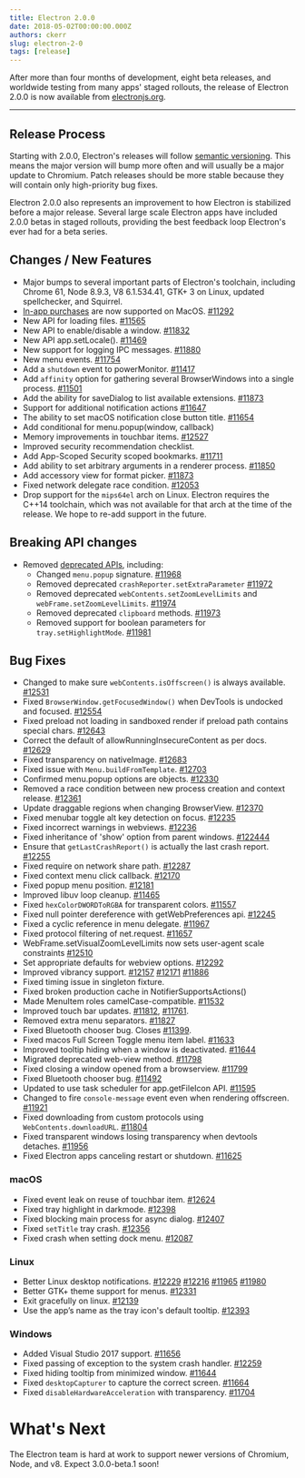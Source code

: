 ```yaml
---
title: Electron 2.0.0
date: 2018-05-02T00:00:00.000Z
authors: ckerr
slug: electron-2-0
tags: [release]
---
```


After more than four months of development, eight beta releases, and worldwide
testing from many apps' staged rollouts, the release of Electron 2.0.0 is now
available from [electronjs.org](https://electronjs.org/).

---

## Release Process

Starting with 2.0.0, Electron's releases will follow [semantic versioning](https://electronjs.org/blog/electron-2-semantic-boogaloo). This means the major version will bump more often and will usually be a major update to Chromium. Patch releases should be more stable because they will contain only high-priority bug fixes.

Electron 2.0.0 also represents an improvement to how Electron is stabilized before a major release. Several large scale Electron apps have included 2.0.0 betas in staged rollouts, providing the best feedback loop Electron's ever had for a beta series.

## Changes / New Features

- Major bumps to several important parts of Electron's toolchain, including Chrome 61, Node 8.9.3, V8 6.1.534.41, GTK+ 3 on Linux, updated spellchecker, and Squirrel.
- [In-app purchases](https://electronjs.org/blog/in-app-purchases)
  are now supported on MacOS. [#11292](https://github.com/electron/electron/pull/11292)
- New API for loading files. [#11565](https://github.com/electron/electron/pull/11565)
- New API to enable/disable a window. [#11832](https://github.com/electron/electron/pull/11832)
- New API app.setLocale(). [#11469](https://github.com/electron/electron/pull/11469)
- New support for logging IPC messages. [#11880](https://github.com/electron/electron/pull/11880)
- New menu events. [#11754](https://github.com/electron/electron/pull/11754)
- Add a `shutdown` event to powerMonitor. [#11417](https://github.com/electron/electron/pull/11417)
- Add `affinity` option for gathering several BrowserWindows into a single process. [#11501](https://github.com/electron/electron/pull/11501)
- Add the ability for saveDialog to list available extensions. [#11873](https://github.com/electron/electron/pull/11873)
- Support for additional notification actions [#11647](https://github.com/electron/electron/pull/11647)
- The ability to set macOS notification close button title. [#11654](https://github.com/electron/electron/pull/11654)
- Add conditional for menu.popup(window, callback)
- Memory improvements in touchbar items. [#12527](https://github.com/electron/electron/pull/12527)
- Improved security recommendation checklist.
- Add App-Scoped Security scoped bookmarks. [#11711](https://github.com/electron/electron/pull/11711)
- Add ability to set arbitrary arguments in a renderer process. [#11850](https://github.com/electron/electron/pull/11850)
- Add accessory view for format picker. [#11873](https://github.com/electron/electron/pull/11873)
- Fixed network delegate race condition. [#12053](https://github.com/electron/electron/pull/12053)
- Drop support for the `mips64el` arch on Linux. Electron requires the C++14 toolchain, which was
  not available for that arch at the time of the release. We hope to re-add support in the future.

## Breaking API changes

- Removed [deprecated APIs](https://github.com/electron/electron/blob/v2.0.0-beta.8/docs/tutorial/planned-breaking-changes.md), including:
  - Changed `menu.popup` signature. [#11968](https://github.com/electron/electron/pull/11968)
  - Removed deprecated `crashReporter.setExtraParameter` [#11972](https://github.com/electron/electron/pull/11972)
  - Removed deprecated `webContents.setZoomLevelLimits` and `webFrame.setZoomLevelLimits`. [#11974](https://github.com/electron/electron/pull/11974)
  - Removed deprecated `clipboard` methods. [#11973](https://github.com/electron/electron/pull/11973)
  - Removed support for boolean parameters for `tray.setHighlightMode`. [#11981](https://github.com/electron/electron/pull/11981)

## Bug Fixes

- Changed to make sure `webContents.isOffscreen()` is always available. [#12531](https://github.com/electron/electron/pull/12531)
- Fixed `BrowserWindow.getFocusedWindow()` when DevTools is undocked and focused. [#12554](https://github.com/electron/electron/pull/12554)
- Fixed preload not loading in sandboxed render if preload path contains special chars. [#12643](https://github.com/electron/electron/pull/12643)
- Correct the default of allowRunningInsecureContent as per docs. [#12629](https://github.com/electron/electron/pull/12629)
- Fixed transparency on nativeImage. [#12683](https://github.com/electron/electron/pull/12683)
- Fixed issue with `Menu.buildFromTemplate`. [#12703](https://github.com/electron/electron/pull/12703)
- Confirmed menu.popup options are objects. [#12330](https://github.com/electron/electron/pull/12330)
- Removed a race condition between new process creation and context release. [#12361](https://github.com/electron/electron/pull/12361)
- Update draggable regions when changing BrowserView. [#12370](https://github.com/electron/electron/pull/12370)
- Fixed menubar toggle alt key detection on focus. [#12235](https://github.com/electron/electron/pull/12235)
- Fixed incorrect warnings in webviews. [#12236](https://github.com/electron/electron/pull/12236)
- Fixed inheritance of 'show' option from parent windows. [#122444](https://github.com/electron/electron/pull/122444)
- Ensure that `getLastCrashReport()` is actually the last crash report. [#12255](https://github.com/electron/electron/pull/12255)
- Fixed require on network share path. [#12287](https://github.com/electron/electron/pull/12287)
- Fixed context menu click callback. [#12170](https://github.com/electron/electron/pull/12170)
- Fixed popup menu position. [#12181](https://github.com/electron/electron/pull/12181)
- Improved libuv loop cleanup. [#11465](https://github.com/electron/electron/pull/11465)
- Fixed `hexColorDWORDToRGBA` for transparent colors. [#11557](https://github.com/electron/electron/pull/11557)
- Fixed null pointer dereference with getWebPreferences api. [#12245](https://github.com/electron/electron/pull/12245)
- Fixed a cyclic reference in menu delegate. [#11967](https://github.com/electron/electron/pull/11967)
- Fixed protocol filtering of net.request. [#11657](https://github.com/electron/electron/pull/11657)
- WebFrame.setVisualZoomLevelLimits now sets user-agent scale constraints [#12510](https://github.com/electron/electron/pull/12510)
- Set appropriate defaults for webview options. [#12292](https://github.com/electron/electron/pull/12292)
- Improved vibrancy support. [#12157](https://github.com/electron/electron/pull/12157) [#12171](https://github.com/electron/electron/pull/12171) [#11886](https://github.com/electron/electron/pull/11886)
- Fixed timing issue in singleton fixture.
- Fixed broken production cache in NotifierSupportsActions()
- Made MenuItem roles camelCase-compatible. [#11532](https://github.com/electron/electron/pull/11532)
- Improved touch bar updates. [#11812](https://github.com/electron/electron/pull/11812), [#11761](https://github.com/electron/electron/pull/11761).
- Removed extra menu separators. [#11827](https://github.com/electron/electron/pull/11827)
- Fixed Bluetooth chooser bug. Closes [#11399](https://github.com/electron/electron/pull/11399).
- Fixed macos Full Screen Toggle menu item label. [#11633](https://github.com/electron/electron/pull/11633)
- Improved tooltip hiding when a window is deactivated. [#11644](https://github.com/electron/electron/pull/11644)
- Migrated deprecated web-view method. [#11798](https://github.com/electron/electron/pull/11798)
- Fixed closing a window opened from a browserview. [#11799](https://github.com/electron/electron/pull/11799)
- Fixed Bluetooth chooser bug. [#11492](https://github.com/electron/electron/pull/11492)
- Updated to use task scheduler for app.getFileIcon API. [#11595](https://github.com/electron/electron/pull/11595)
- Changed to fire `console-message` event even when rendering offscreen. [#11921](https://github.com/electron/electron/pull/11921)
- Fixed downloading from custom protocols using `WebContents.downloadURL`. [#11804](https://github.com/electron/electron/pull/11804)
- Fixed transparent windows losing transparency when devtools detaches. [#11956](https://github.com/electron/electron/pull/11956)
- Fixed Electron apps canceling restart or shutdown. [#11625](https://github.com/electron/electron/pull/11625)

### macOS

- Fixed event leak on reuse of touchbar item. [#12624](https://github.com/electron/electron/pull/12624)
- Fixed tray highlight in darkmode. [#12398](https://github.com/electron/electron/pull/12398)
- Fixed blocking main process for async dialog. [#12407](https://github.com/electron/electron/pull/12407)
- Fixed `setTitle` tray crash. [#12356](https://github.com/electron/electron/pull/12356)
- Fixed crash when setting dock menu. [#12087](https://github.com/electron/electron/pull/12087)

### Linux

- Better Linux desktop notifications. [#12229](https://github.com/electron/electron/pull/12229) [#12216](https://github.com/electron/electron/pull/12216) [#11965](https://github.com/electron/electron/pull/11965) [#11980](https://github.com/electron/electron/pull/11980)
- Better GTK+ theme support for menus. [#12331](https://github.com/electron/electron/pull/12331)
- Exit gracefully on linux. [#12139](https://github.com/electron/electron/pull/12139)
- Use the app’s name as the tray icon's default tooltip. [#12393](https://github.com/electron/electron/pull/12393)

### Windows

- Added Visual Studio 2017 support. [#11656](https://github.com/electron/electron/pull/11656)
- Fixed passing of exception to the system crash handler. [#12259](https://github.com/electron/electron/pull/12259)
- Fixed hiding tooltip from minimized window. [#11644](https://github.com/electron/electron/pull/11644)
- Fixed `desktopCapturer` to capture the correct screen. [#11664](https://github.com/electron/electron/pull/11664)
- Fixed `disableHardwareAcceleration` with transparency. [#11704](https://github.com/electron/electron/pull/11704)

# What's Next

The Electron team is hard at work to support newer versions of Chromium, Node, and v8. Expect 3.0.0-beta.1 soon!
